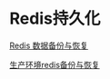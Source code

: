 # Redis持久化

[Redis 数据备份与恢复](http://www.runoob.com/redis/redis-backup.html)

[生产环境redis备份与恢复](http://blog.51cto.com/hld1992/2067917)

